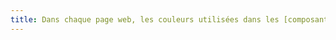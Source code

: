 ```yaml
---
title: Dans chaque page web, les couleurs utilisées dans les [composants d’interface](#g-composant-d-interface) ou les éléments graphiques porteurs d’informations sont-elles suffisamment contrastées (hors cas particuliers) ?
---
```

